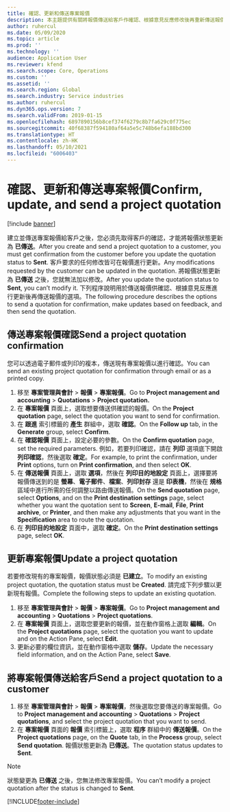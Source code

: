 ```yaml
---
title: 確認、更新和傳送專案報價
description: 本主題提供有關將報價傳送給客戶作確認、根據意見反應修改後再重新傳送報價的資訊。
author: ruhercul
ms.date: 05/09/2020
ms.topic: article
ms.prod: ''
ms.technology: ''
audience: Application User
ms.reviewer: kfend
ms.search.scope: Core, Operations
ms.custom: ''
ms.assetid: ''
ms.search.region: Global
ms.search.industry: Service industries
ms.author: ruhercul
ms.dyn365.ops.version: 7
ms.search.validFrom: 2019-01-15
ms.openlocfilehash: 6897890156b8cef374f6279c8b7fa629c0f775ec
ms.sourcegitcommit: 40f68387f594180af64a5e5c748b6efa188bd300
ms.translationtype: HT
ms.contentlocale: zh-HK
ms.lasthandoff: 05/10/2021
ms.locfileid: "6006403"
---
```

# <a name="confirm-update-and-send-a-project-quotation"></a><span data-ttu-id="b3b4d-103">確認、更新和傳送專案報價</span><span class="sxs-lookup"><span data-stu-id="b3b4d-103">Confirm, update, and send a project quotation</span></span>

[!include [banner](../includes/banner.md)]

<span data-ttu-id="b3b4d-104">建立並傳送專案報價給客戶之後，您必須先取得客戶的確認，才能將報價狀態更新為 **已傳送**。</span><span class="sxs-lookup"><span data-stu-id="b3b4d-104">After you create and send a project quotation to a customer, you must get confirmation from the customer before you update the quotation status to **Sent**.</span></span> <span data-ttu-id="b3b4d-105">客戶要求的任何修改皆可在報價進行更新。</span><span class="sxs-lookup"><span data-stu-id="b3b4d-105">Any modifications requested by the customer can be updated in the quotation.</span></span> <span data-ttu-id="b3b4d-106">將報價狀態更新為 **已傳送** 之後，您就無法加以修改。</span><span class="sxs-lookup"><span data-stu-id="b3b4d-106">After you update the quotation status to **Sent**, you can’t modify it.</span></span> <span data-ttu-id="b3b4d-107">下列程序說明用於傳送報價供確認、根據意見反應進行更新後再傳送報價的選項。</span><span class="sxs-lookup"><span data-stu-id="b3b4d-107">The following procedure describes the options to send a quotation for confirmation, make updates based on feedback, and then send the quotation.</span></span>

## <a name="send-a-project-quotation-confirmation"></a><span data-ttu-id="b3b4d-108">傳送專案報價確認</span><span class="sxs-lookup"><span data-stu-id="b3b4d-108">Send a project quotation confirmation</span></span>  

<span data-ttu-id="b3b4d-109">您可以透過電子郵件或列印的複本，傳送現有專案報價以進行確認。</span><span class="sxs-lookup"><span data-stu-id="b3b4d-109">You can send an existing project quotation for confirmation through email or as a printed copy.</span></span> 

1. <span data-ttu-id="b3b4d-110">移至 **專案管理與會計** > **報價** > **專案報價**。</span><span class="sxs-lookup"><span data-stu-id="b3b4d-110">Go to **Project management and accounting** > **Quotations** > **Project quotation.**</span></span> 
2. <span data-ttu-id="b3b4d-111">在 **專案報價** 頁面上，選取想要傳送供確認的報價。</span><span class="sxs-lookup"><span data-stu-id="b3b4d-111">On the **Project quotation** page, select the quotation you want to send for confirmation.</span></span> 
3. <span data-ttu-id="b3b4d-112">在 **跟進** 索引標籤的 **產生** 群組中，選取 **確認**。</span><span class="sxs-lookup"><span data-stu-id="b3b4d-112">On the **Follow up** tab, in the **Generate** group, select **Confirm**.</span></span> 
4. <span data-ttu-id="b3b4d-113">在 **確認報價** 頁面上，設定必要的參數。</span><span class="sxs-lookup"><span data-stu-id="b3b4d-113">On the **Confirm quotation** page, set the required parameters.</span></span> <span data-ttu-id="b3b4d-114">例如，若要列印確認，請在 **列印** 選項底下開啟 **列印確認**，然後選取 **確定**。</span><span class="sxs-lookup"><span data-stu-id="b3b4d-114">For example, to print the confirmation, under **Print** options, turn on **Print confirmation**, and then select **OK**.</span></span>
5. <span data-ttu-id="b3b4d-115">在 **傳送報價** 頁面上，選取 **選項**，然後在 **列印目的地設定** 頁面上，選擇要將報價傳送到的是 **螢幕**、**電子郵件**、**檔案**、**列印封存** 還是 **印表機**，然後在 **規格** 區域中進行所需的任何調整以路由傳送報價。</span><span class="sxs-lookup"><span data-stu-id="b3b4d-115">On the **Send quotation** page, select **Options**, and on the **Print destination settings** page, select whether you want the quotation sent to **Screen**, **E-mail**, **File**, **Print archive**, or **Printer**, and then make any adjustments that you want in the **Specification** area to route the quotation.</span></span>
6. <span data-ttu-id="b3b4d-116">在 **列印目的地設定** 頁面中，選取 **確定**。</span><span class="sxs-lookup"><span data-stu-id="b3b4d-116">On the **Print destination settings** page, select **OK**.</span></span>  

## <a name="update-a-project-quotation"></a><span data-ttu-id="b3b4d-117">更新專案報價</span><span class="sxs-lookup"><span data-stu-id="b3b4d-117">Update a project quotation</span></span>

<span data-ttu-id="b3b4d-118">若要修改現有的專案報價，報價狀態必須是 **已建立**。</span><span class="sxs-lookup"><span data-stu-id="b3b4d-118">To modify an existing project quotation, the quotation status must be **Created**.</span></span> <span data-ttu-id="b3b4d-119">請完成下列步驟以更新現有報價。</span><span class="sxs-lookup"><span data-stu-id="b3b4d-119">Complete the following steps to update an existing quotation.</span></span> 

1. <span data-ttu-id="b3b4d-120">移至 **專案管理與會計** > **報價** > **專案報價**。</span><span class="sxs-lookup"><span data-stu-id="b3b4d-120">Go to **Project management and accounting** > **Quotations** > **Project quotations**.</span></span>
2. <span data-ttu-id="b3b4d-121">在 **專案報價** 頁面上，選取您要更新的報價，並在動作窗格上選取 **編輯**。</span><span class="sxs-lookup"><span data-stu-id="b3b4d-121">On the **Project quotations** page, select the quotation you want to update and on the Action Pane, select **Edit**.</span></span>
3. <span data-ttu-id="b3b4d-122">更新必要的欄位資訊，並在動作窗格中選取 **儲存**。</span><span class="sxs-lookup"><span data-stu-id="b3b4d-122">Update the necessary field information, and on the Action Pane, select **Save**.</span></span>  

## <a name="send-a-project-quotation-to-a-customer"></a><span data-ttu-id="b3b4d-123">將專案報價傳送給客戶</span><span class="sxs-lookup"><span data-stu-id="b3b4d-123">Send a project quotation to a customer</span></span> 

1. <span data-ttu-id="b3b4d-124">移至 **專案管理與會計** > **報價** > **專案報價**，然後選取您要傳送的專案報價。</span><span class="sxs-lookup"><span data-stu-id="b3b4d-124">Go to **Project management and accounting** > **Quotations** > **Project quotations**, and select the project quotation that you want to send.</span></span>
2. <span data-ttu-id="b3b4d-125">在 **專案報價** 頁面的 **報價** 索引標籤上，選取 **程序** 群組中的 **傳送報價**。</span><span class="sxs-lookup"><span data-stu-id="b3b4d-125">On the **Project quotations** page, on the **Quote** tab, in the **Process** group, select **Send quotation**.</span></span> <span data-ttu-id="b3b4d-126">報價狀態更新為 **已傳送**。</span><span class="sxs-lookup"><span data-stu-id="b3b4d-126">The quotation status updates to **Sent**.</span></span>

> [!NOTE]
> <span data-ttu-id="b3b4d-127">狀態變更為 **已傳送** 之後，您無法修改專案報價。</span><span class="sxs-lookup"><span data-stu-id="b3b4d-127">You can’t modify a project quotation after the status is changed to **Sent**.</span></span>


[!INCLUDE[footer-include](../includes/footer-banner.md)]